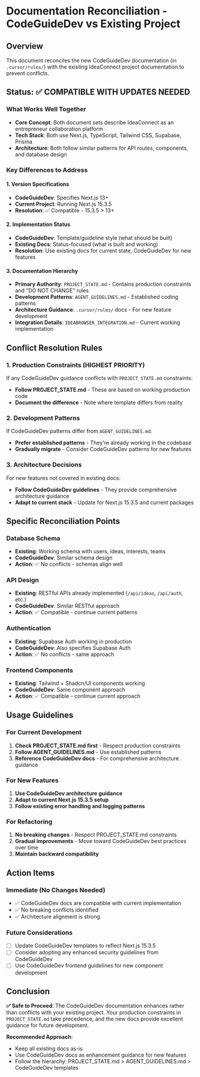 # Documentation Reconciliation - CodeGuideDev vs Existing Project

## Overview
This document reconciles the new CodeGuideDev documentation (in `.cursor/rules/`) with the existing IdeaConnect project documentation to prevent conflicts.

## Status: ✅ COMPATIBLE WITH UPDATES NEEDED

### What Works Well Together
- **Core Concept**: Both document sets describe IdeaConnect as an entrepreneur collaboration platform
- **Tech Stack**: Both use Next.js, TypeScript, Tailwind CSS, Supabase, Prisma
- **Architecture**: Both follow similar patterns for API routes, components, and database design

### Key Differences to Address

#### 1. Version Specifications
- **CodeGuideDev**: Specifies Next.js 13+
- **Current Project**: Running Next.js 15.3.5
- **Resolution**: ✅ Compatible - 15.3.5 > 13+

#### 2. Implementation Status
- **CodeGuideDev**: Template/guideline style (what should be built)
- **Existing Docs**: Status-focused (what is built and working)
- **Resolution**: Use existing docs for current state, CodeGuideDev for new features

#### 3. Documentation Hierarchy
- **Primary Authority**: `PROJECT_STATE.md` - Contains production constraints and "DO NOT CHANGE" rules
- **Development Patterns**: `AGENT_GUIDELINES.md` - Established coding patterns
- **Architecture Guidance**: `.cursor/rules/` docs - For new feature development
- **Integration Details**: `IDEABROWSER_INTEGRATION.md` - Current working implementation

## Conflict Resolution Rules

### 1. Production Constraints (HIGHEST PRIORITY)
If any CodeGuideDev guidance conflicts with `PROJECT_STATE.md` constraints:
- **Follow PROJECT_STATE.md** - These are based on working production code
- **Document the difference** - Note where template differs from reality

### 2. Development Patterns
If CodeGuideDev patterns differ from `AGENT_GUIDELINES.md`:
- **Prefer established patterns** - They're already working in the codebase
- **Gradually migrate** - Consider CodeGuideDev patterns for new features

### 3. Architecture Decisions
For new features not covered in existing docs:
- **Follow CodeGuideDev guidelines** - They provide comprehensive architecture guidance
- **Adapt to current stack** - Update for Next.js 15.3.5 and current packages

## Specific Reconciliation Points

### Database Schema
- **Existing**: Working schema with users, ideas, interests, teams
- **CodeGuideDev**: Similar schema design
- **Action**: ✅ No conflicts - schemas align well

### API Design
- **Existing**: RESTful APIs already implemented (`/api/ideas`, `/api/auth`, etc.)
- **CodeGuideDev**: Similar RESTful approach
- **Action**: ✅ Compatible - continue current patterns

### Authentication
- **Existing**: Supabase Auth working in production
- **CodeGuideDev**: Also specifies Supabase Auth
- **Action**: ✅ No conflicts - same approach

### Frontend Components
- **Existing**: Tailwind + Shadcn/UI components working
- **CodeGuideDev**: Same component approach
- **Action**: ✅ Compatible - continue current approach

## Usage Guidelines

### For Current Development
1. **Check PROJECT_STATE.md first** - Respect production constraints
2. **Follow AGENT_GUIDELINES.md** - Use established patterns
3. **Reference CodeGuideDev docs** - For comprehensive architecture guidance

### For New Features
1. **Use CodeGuideDev architecture guidance**
2. **Adapt to current Next.js 15.3.5 setup**
3. **Follow existing error handling and logging patterns**

### For Refactoring
1. **No breaking changes** - Respect PROJECT_STATE.md constraints
2. **Gradual improvements** - Move toward CodeGuideDev best practices over time
3. **Maintain backward compatibility**

## Action Items

### Immediate (No Changes Needed)
- ✅ CodeGuideDev docs are compatible with current implementation
- ✅ No breaking conflicts identified
- ✅ Architecture alignment is strong

### Future Considerations
- [ ] Update CodeGuideDev templates to reflect Next.js 15.3.5
- [ ] Consider adopting any enhanced security guidelines from CodeGuideDev
- [ ] Use CodeGuideDev frontend guidelines for new component development

## Conclusion

**✅ Safe to Proceed**: The CodeGuideDev documentation enhances rather than conflicts with your existing project. Your production constraints in `PROJECT_STATE.md` take precedence, and the new docs provide excellent guidance for future development.

**Recommended Approach**: 
- Keep all existing docs as-is
- Use CodeGuideDev docs as enhancement guidance for new features
- Follow the hierarchy: PROJECT_STATE.md > AGENT_GUIDELINES.md > CodeGuideDev templates 